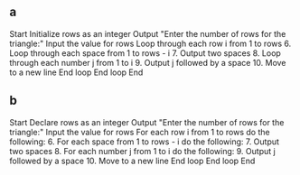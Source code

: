 ## a
Start
Initialize rows as an integer
Output "Enter the number of rows for the triangle:"
Input the value for rows
Loop through each row i from 1 to rows 6. Loop through each space from 1 to rows - i 7. Output two spaces 8. Loop through each number j from 1 to i 9. Output j followed by a space 10. Move to a new line
End loop
End loop
End
## b
Start
Declare rows as an integer
Output "Enter the number of rows for the triangle:"
Input the value for rows
For each row i from 1 to rows do the following: 6. For each space from 1 to rows - i do the following: 7. Output two spaces 8. For each number j from 1 to i do the following: 9. Output j followed by a space 10. Move to a new line
End loop
End loop
End
